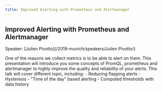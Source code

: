 ```yaml
---
title: Improved Alerting with Prometheus and Alertmanager
---
```


## Improved Alerting with Prometheus and Alertmanager

Speaker: [Julien Pivotto](/2019-munich/speakers/Julien Pivotto/)

One of the reasons we collect metrics is to be able to alert on them. This presentation will introduce you some concepts of PromQL, prometheus and alertmanager to highly improve the quality and reliability of your alerts.  This talk will cover different topic, including:  - Reducing flapping alerts - Hysteresis - "Time of the day" based alerting - Computed thresholds with data history
